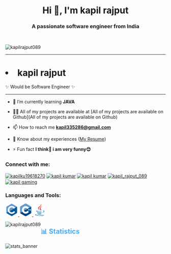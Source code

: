 <!--- 👋 Hi, I’m @Kapilrajput089
- 👀 I’m interested in ...
- 🌱 I’m currently learning ...
- 💞️ I’m looking to collaborate on ...
- 📫 How to reach me ...
- 😄 Pronouns: ...
- ⚡ Fun fact: ...

<!---
Kapilrajput089/Kapilrajput089 is a ✨ special ✨ repository because its `README.md` (this file) appears on your GitHub profile.
You can click the Preview link to take a look at your changes.
--->
<h1 align="center">Hi 👋, I'm kapil rajput</h1>
<!--<img align="left" src="https://www.google.com/url?sa=i&url=https%3A%2F%2Fgithub.com%2FAnmol-Baranwal%2FCool-GIFs-For-GitHub&psig=AOvVaw3oBKq-gaI2FQRtKEpk38k6&ust=1716798061946000&source=images&cd=vfe&opi=89978449&ved=0CBEQjRxqFwoTCKD9wqjxqoYDFQAAAAAdAAAAABAQ.gif">-->
<h3 align="center">A passionate software engineer from India</h3>
<img align="left"> <img scr="https://www.google.com/imgres?q=git%20gif%20programmin&imgurl=https%3A%2F%2Fuser-images.githubusercontent.com%2F105595540%2F212469547-27e4c290-983d-4544-8266-60efd135ae41.gif&imgrefurl=https%3A%2F%2Fgithub.com%2Feddyvk01%2Feddyvk01&docid=ySZEjTizBKuwsM&tbnid=sGO0QsnlUm-eqM&vet=12ahUKEwiNzNuhp86GAxX7amwGHW2UBnAQM3oECBkQAA..i&w=750&h=400&hcb=2&ved=2ahUKEwiNzNuhp86GAxX7amwGHW2UBnAQM3oECBkQAA.gif">
<p align="left"> <img src="https://komarev.com/ghpvc/?username=kapilrajput089&label=Profile%20views&color=0e75b6&style=flat" alt="kapilrajput089" /> </p>
<hr>
<h1>
    <li type="desc"> kapil rajput </li>
</h1>
<p>✨ Would be Software Engineer ✨</p>
<hr>

- 🌱 I’m currently learning **JAVA**

- 👨‍💻 All of my projects are available at [All of my projects are available on Github](All of my projects are available on Github)

- 📫 How to reach me **kapil335286@gmail.com**

- 📄 Know about my experiences (<a href="https://github.com/kapilrajput089/kapilrajput089/blob/main/MyResume.png">My Resume</a>)

- ⚡ Fun fact **I think🤔 i am very funny😊**

<h3 align="left">Connect with me:</h3>
<p align="left">
<a href="https://twitter.com/kapilku19618270" target="blank"><img align="center" src="https://raw.githubusercontent.com/rahuldkjain/github-profile-readme-generator/master/src/images/icons/Social/twitter.svg" alt="kapilku19618270" height="30" width="40" /></a>
<a href="https://linkedin.com/in/kapil kumar" target="blank"><img align="center" src="https://raw.githubusercontent.com/rahuldkjain/github-profile-readme-generator/master/src/images/icons/Social/linked-in-alt.svg" alt="kapil kumar" height="30" width="40" /></a>
<a href="https://fb.com/kapil kumar" target="blank"><img align="center" src="https://raw.githubusercontent.com/rahuldkjain/github-profile-readme-generator/master/src/images/icons/Social/facebook.svg" alt="kapil kumar" height="30" width="40" /></a>
<a href="https://instagram.com/kapil_rajput_089" target="blank"><img align="center" src="https://raw.githubusercontent.com/rahuldkjain/github-profile-readme-generator/master/src/images/icons/Social/instagram.svg" alt="kapil_rajput_089" height="30" width="40" /></a>
<a href="https://www.youtube.com/c/kapil gaming" target="blank"><img align="center" src="https://raw.githubusercontent.com/rahuldkjain/github-profile-readme-generator/master/src/images/icons/Social/youtube.svg" alt="kapil gaming" height="30" width="40" /></a>
</p>

<h3 align="left">Languages and Tools:</h3>
<p align="left"> 
    <!-- Logo of C Language -->
    <a href="https://www.cprogramming.com/" target="_blank" rel="noreferrer"> <img src="https://raw.githubusercontent.com/devicons/devicon/master/icons/c/c-original.svg" alt="c" width="40" height="40"/> </a> 
    <!-- Logo of C++ Language -->
    <a href="https://www.w3schools.com/cpp/" target="_blank" rel="noreferrer"> <img src="https://raw.githubusercontent.com/devicons/devicon/master/icons/cplusplus/cplusplus-original.svg" alt="cplusplus" width="40" height="40"/> </a>
    <!-- Logo of JAVA Language -->
    <a href="https://www.java.com" target="_blank" rel="noreferrer"> <img src="https://raw.githubusercontent.com/devicons/devicon/master/icons/java/java-original.svg" alt="java" width="40" height="40"/> </a>


<p><img align="left" src="https://github-readme-stats.vercel.app/api/top-langs?username=Kapilrajput089&show_icons=true&locale=en&layout=compact" alt="kapilrajput089" /></p>


<!--<p>&nbsp;<img align="center" src="https://github-readme-stats.vercel.app/api?username=kapilrajput089&show_icons=true&locale=en" alt="kapilrajput089" /></p>--->

<!--<p><img align="center" src="https://github-readme-streak-stats.herokuapp.com/?user=kapilrajput089&" alt="kapilrajput089" /></p>--->

<h2 style="color: #44AEFB">📊 Statistics</h2>

![stats_banner](https://user-images.githubusercontent.com/78341798/194534778-d662496c-ae00-4e8d-ae9b-b90912054e7f.gif)
